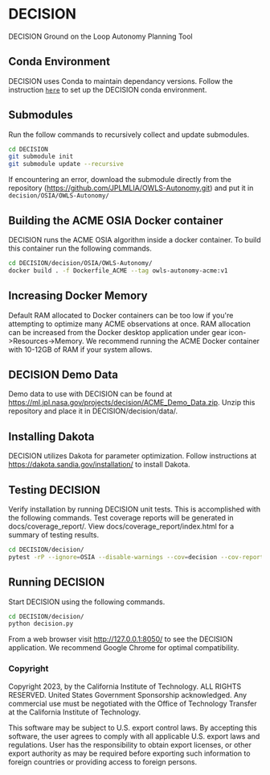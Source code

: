 # DECISION
DECISION Ground on the Loop Autonomy Planning Tool

## Conda Environment
DECISION uses Conda to maintain dependancy versions.  Follow the instruction [`here`](envs/README.md) to set up the DECISION conda environment.

## Submodules
Run the follow commands to recursively collect and update submodules.
```bash
cd DECISION
git submodule init
git submodule update --recursive
```
If encountering an error, download the submodule directly from the repository (https://github.com/JPLMLIA/OWLS-Autonomy.git) and put it in `decision/OSIA/OWLS-Autonomy/`

## Building the ACME OSIA Docker container
DECISION runs the ACME OSIA algorithm inside a docker container.  To build this container run the following commands.
```bash
cd DECISION/decision/OSIA/OWLS-Autonomy/
docker build . -f Dockerfile_ACME --tag owls-autonomy-acme:v1
```

## Increasing Docker Memory
Default RAM allocated to Docker containers can be too low if you're attempting to optimize many ACME observations at once. RAM allocation can be increased from the Docker desktop application under gear icon->Resources->Memory.  We recommend running the ACME Docker container with 10-12GB of RAM if your system allows.

## DECISION Demo Data
Demo data to use with DECISION can be found at https://ml.jpl.nasa.gov/projects/decision/ACME_Demo_Data.zip. Unzip this repository and place it in DECISION/decision/data/.

## Installing Dakota
DECISION utilizes Dakota for parameter optimization. Follow instructions at https://dakota.sandia.gov/installation/ to install Dakota.

## Testing DECISION
Verify installation by running DECISION unit tests.  This is accomplished with the following commands. Test coverage reports will be generated in docs/coverage_report/. View docs/coverage_report/index.html for a summary of testing results.
```bash
cd DECISION/decision/
pytest -rP --ignore=OSIA --disable-warnings --cov=decision --cov-report html:docs/coverage_report test/ -v
```

## Running DECISION
Start DECISION using the following commands.
```bash
cd DECISION/decision/
python decision.py
```

From a web browser visit http://127.0.0.1:8050/ to see the DECISION application.  We recommend Google Chrome for optimal compatibility. 



### Copyright
Copyright 2023, by the California Institute of Technology. ALL RIGHTS RESERVED. United States Government Sponsorship acknowledged. Any commercial use must be negotiated with the Office of Technology Transfer at the California Institute of Technology.

This software may be subject to U.S. export control laws. By accepting this software, the user agrees to comply with all applicable U.S. export laws and regulations. User has the responsibility to obtain export licenses, or other export authority as may be required before exporting such information to foreign countries or providing access to foreign persons.

